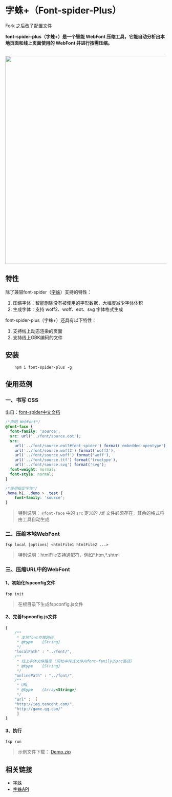 # 字蛛+（Font-spider-Plus）

Fork 之后改了配置文件

**font-spider-plus（字蛛+）是一个智能 WebFont 压缩工具，它能自动分析出本地页面和线上页面使用的 WebFont 并进行按需压缩。**
<p>
	<br>
	<img src="https://raw.githubusercontent.com/allanguys/font-spider-plus/master/README/fsp.gif" width="650">
	<br>
</p>

## 特性 ##

除了兼容font-spider（[字蛛](https://github.com/aui/font-spider/)）支持的特性：

1. 压缩字体：智能删除没有被使用的字形数据，大幅度减少字体体积
2. 生成字体：支持 woff2、woff、eot、svg 字体格式生成

font-spider-plus（字蛛+）还具有以下特性：

1. 支持线上动态渲染的页面
2. 支持线上GBK编码的文件

## 安装 ##
``` shell
    npm i font-spider-plus -g
``` 


## 使用范例 ##

### 一、书写 CSS
出自：[font-spider中文文档](https://github.com/aui/font-spider/blob/master/README-ZH-CN.md "font-spider中文文档")
``` css
/*声明 WebFont*/
@font-face {
  font-family: 'source';
  src: url('../font/source.eot');
  src:
    url('../font/source.eot?#font-spider') format('embedded-opentype'),
    url('../font/source.woff2') format('woff2'),
    url('../font/source.woff') format('woff'),
    url('../font/source.ttf') format('truetype'),
    url('../font/source.svg') format('svg');
  font-weight: normal;
  font-style: normal;
}

/*使用指定字体*/
.home h1, .demo > .test {
    font-family: 'source';
}
```

> 特别说明： `@font-face` 中的 `src` 定义的 .ttf 文件必须存在，其余的格式将由工具自动生成



### 二、压缩本地WebFont
``` shell
fsp local [options] <htmlFile1 htmlFile2 ...>
```
> 特别说明：htmlFile支持通配符，例如*.htm,*.shtml

### 三、压缩URL中的WebFont
#### 1、初始化fspconfig文件
``` shell
fsp init 
```
> 在根目录下生成fspconfig.js文件

#### 2、完善fspconfig.js文件
``` javascript
{
    /**
     * 本地font存放路径
     * @type    {String}
     */
    "localPath" : "../font/",
    /**
     * 线上字体文件路径 (网址中样式文件内font-family的src路径）
     * @type    {String}
     */
    "onlinePath" : "../font/",
    /**
     * URL
     * @type    {Array<String>}
     */
    "url" :  [
    "http://ieg.tencent.com/",
    "http://game.qq.com/"
     ]
}
```

#### 3、执行
``` shell
fsp run
```
>示例文件下载： [Demo.zip ](http://allan5.com/font-spider-plus/assets/demo.zip "fsp示例文件")

## 相关链接


- [字蛛](https://github.com/aui/font-spider "font-spider")
- [字蛛API](https://github.com/aui/font-spider/blob/master/API.md "字蛛API")